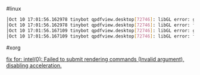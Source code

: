 ---
---

#linux

```bash
│Oct 10 17:01:56.162978 tinybot qpdfview.desktop[72746]: libGL error: glx: failed to create dri3 screen                                                                                                            │
│Oct 10 17:01:56.162978 tinybot qpdfview.desktop[72746]: libGL error: failed to load driver: i915                                                                                                                  │
│Oct 10 17:01:56.167109 tinybot qpdfview.desktop[72746]: libGL error: glx: failed to create dri2 screen                                                                                                            │
│Oct 10 17:01:56.167109 tinybot qpdfview.desktop[72746]: libGL error: failed to load driver: i915  
```

#xorg 

[fix for: intel(0): Failed to submit rendering commands (Invalid argument), disabling acceleration.](https://forums.gentoo.org/viewtopic-t-1145306-start-0.html)

